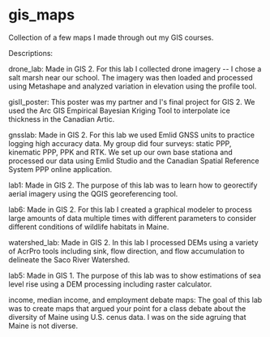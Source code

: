 # gis_maps
Collection of a few maps I made through out my GIS courses. 

Descriptions:

drone_lab: Made in GIS 2. For this lab I collected drone imagery -- I chose a salt marsh near our school. The imagery was then  loaded and processed using Metashape and analyzed variation in elevation using the profile tool. 

gisII_poster: This poster was my partner and I's final project for GIS 2. We used the Arc GIS Empirical Bayesian Kriging Tool to interpolate ice thickness in the Canadian Artic. 

gnsslab: Made in GIS 2. For this lab we used Emlid GNSS units to practice logging high accuracy data. My group did four surveys: static PPP, kinematic PPP, PPK and RTK. We set up our own base stationa and processed our data using Emlid Studio and the Canadian Spatial Reference System PPP online application. 

lab1: Made in GIS 2. The purpose of this lab was to learn how to georectify aerial imagery using the QGIS georeferencing tool. 

lab6: Made in GIS 2. For this lab I created a graphical modeler to process large amounts of data multiple times with different parameters to consider different conditions of wildlife habitats in Maine. 

watershed_lab: Made in GIS 2. In this lab I processed DEMs using a variety of AcrPro tools including sink, flow direction, and flow accumulation to delineate the Saco River Watershed. 

lab5: Made in GIS 1. The purpose of this lab was to show estimations of sea level rise using a DEM processing including raster calculator. 

income, median income, and employment debate maps: The goal of this lab was to create maps that argued your point for a class debate about the diversity of Maine using U.S. cenus data. I was on the side agruing that Maine is not diverse. 
